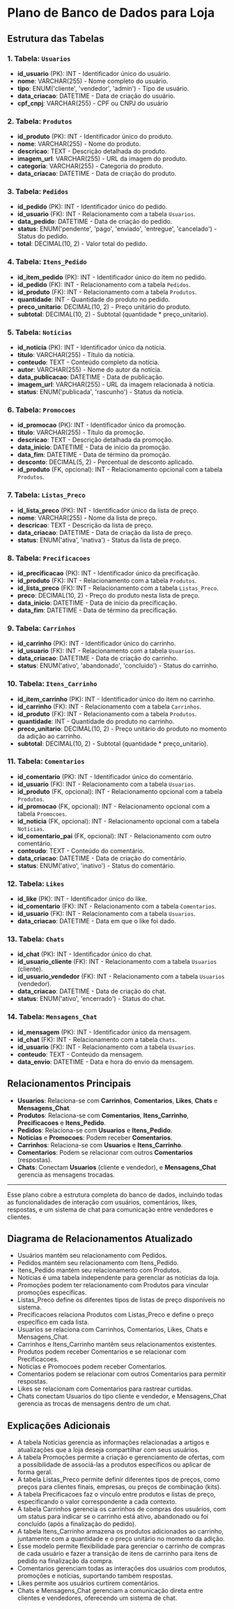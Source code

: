 # Plano de Banco de Dados para Loja

## Estrutura das Tabelas

### 1. Tabela: `Usuarios`
- **id_usuario** (PK): INT - Identificador único do usuário.
- **nome**: VARCHAR(255) - Nome completo do usuário.
- **tipo**: ENUM('cliente', 'vendedor', 'admin') - Tipo de usuário.
- **data_criacao**: DATETIME - Data de criação do usuário.
- **cpf_cnpj**: VARCHAR(255) - CPF ou CNPJ do usuário

### 2. Tabela: `Produtos`
- **id_produto** (PK): INT - Identificador único do produto.
- **nome**: VARCHAR(255) - Nome do produto.
- **descricao**: TEXT - Descrição detalhada do produto.
- **imagem_url**: VARCHAR(255) - URL da imagem do produto.
- **categoria**: VARCHAR(255) - Categoria do produto.
- **data_criacao**: DATETIME - Data de criação do produto.

### 3. Tabela: `Pedidos`
- **id_pedido** (PK): INT - Identificador único do pedido.
- **id_usuario** (FK): INT - Relacionamento com a tabela `Usuarios`.
- **data_pedido**: DATETIME - Data de criação do pedido.
- **status**: ENUM('pendente', 'pago', 'enviado', 'entregue', 'cancelado') - Status do pedido.
- **total**: DECIMAL(10, 2) - Valor total do pedido.

### 4. Tabela: `Itens_Pedido`
- **id_item_pedido** (PK): INT - Identificador único do item no pedido.
- **id_pedido** (FK): INT - Relacionamento com a tabela `Pedidos`.
- **id_produto** (FK): INT - Relacionamento com a tabela `Produtos`.
- **quantidade**: INT - Quantidade do produto no pedido.
- **preco_unitario**: DECIMAL(10, 2) - Preço unitário do produto.
- **subtotal**: DECIMAL(10, 2) - Subtotal (quantidade * preço_unitario).

### 5. Tabela: `Noticias`
- **id_noticia** (PK): INT - Identificador único da notícia.
- **titulo**: VARCHAR(255) - Título da notícia.
- **conteudo**: TEXT - Conteúdo completo da notícia.
- **autor**: VARCHAR(255) - Nome do autor da notícia.
- **data_publicacao**: DATETIME - Data de publicação.
- **imagem_url**: VARCHAR(255) - URL da imagem relacionada à notícia.
- **status**: ENUM('publicada', 'rascunho') - Status da notícia.

### 6. Tabela: `Promocoes`
- **id_promocao** (PK): INT - Identificador único da promoção.
- **titulo**: VARCHAR(255) - Título da promoção.
- **descricao**: TEXT - Descrição detalhada da promoção.
- **data_inicio**: DATETIME - Data de início da promoção.
- **data_fim**: DATETIME - Data de término da promoção.
- **desconto**: DECIMAL(5, 2) - Percentual de desconto aplicado.
- **id_produto** (FK, opcional): INT - Relacionamento opcional com a tabela `Produtos`.

### 7. Tabela: `Listas_Preco`
- **id_lista_preco** (PK): INT - Identificador único da lista de preço.
- **nome**: VARCHAR(255) - Nome da lista de preço.
- **descricao**: TEXT - Descrição da lista de preço.
- **data_criacao**: DATETIME - Data de criação da lista de preço.
- **status**: ENUM('ativa', 'inativa') - Status da lista de preço.

### 8. Tabela: `Precificacoes`
- **id_precificacao** (PK): INT - Identificador único da precificação.
- **id_produto** (FK): INT - Relacionamento com a tabela `Produtos`.
- **id_lista_preco** (FK): INT - Relacionamento com a tabela `Listas_Preco`.
- **preco**: DECIMAL(10, 2) - Preço do produto nesta lista de preço.
- **data_inicio**: DATETIME - Data de início da precificação.
- **data_fim**: DATETIME - Data de término da precificação.

### 9. Tabela: `Carrinhos`
- **id_carrinho** (PK): INT - Identificador único do carrinho.
- **id_usuario** (FK): INT - Relacionamento com a tabela `Usuarios`.
- **data_criacao**: DATETIME - Data de criação do carrinho.
- **status**: ENUM('ativo', 'abandonado', 'concluido') - Status do carrinho.

### 10. Tabela: `Itens_Carrinho`
- **id_item_carrinho** (PK): INT - Identificador único do item no carrinho.
- **id_carrinho** (FK): INT - Relacionamento com a tabela `Carrinhos`.
- **id_produto** (FK): INT - Relacionamento com a tabela `Produtos`.
- **quantidade**: INT - Quantidade do produto no carrinho.
- **preco_unitario**: DECIMAL(10, 2) - Preço unitário do produto no momento da adição ao carrinho.
- **subtotal**: DECIMAL(10, 2) - Subtotal (quantidade * preço_unitario).

### 11. Tabela: `Comentarios`
- **id_comentario** (PK): INT - Identificador único do comentário.
- **id_usuario** (FK): INT - Relacionamento com a tabela `Usuarios`.
- **id_produto** (FK, opcional): INT - Relacionamento opcional com a tabela `Produtos`.
- **id_promocao** (FK, opcional): INT - Relacionamento opcional com a tabela `Promocoes`.
- **id_noticia** (FK, opcional): INT - Relacionamento opcional com a tabela `Noticias`.
- **id_comentario_pai** (FK, opcional): INT - Relacionamento com outro comentário.
- **conteudo**: TEXT - Conteúdo do comentário.
- **data_criacao**: DATETIME - Data de criação do comentário.
- **status**: ENUM('ativo', 'inativo') - Status do comentário.

### 12. Tabela: `Likes`
- **id_like** (PK): INT - Identificador único do like.
- **id_comentario** (FK): INT - Relacionamento com a tabela `Comentarios`.
- **id_usuario** (FK): INT - Relacionamento com a tabela `Usuarios`.
- **data_criacao**: DATETIME - Data em que o like foi dado.

### 13. Tabela: `Chats`
- **id_chat** (PK): INT - Identificador único do chat.
- **id_usuario_cliente** (FK): INT - Relacionamento com a tabela `Usuarios` (cliente).
- **id_usuario_vendedor** (FK): INT - Relacionamento com a tabela `Usuarios` (vendedor).
- **data_criacao**: DATETIME - Data de criação do chat.
- **status**: ENUM('ativo', 'encerrado') - Status do chat.

### 14. Tabela: `Mensagens_Chat`
- **id_mensagem** (PK): INT - Identificador único da mensagem.
- **id_chat** (FK): INT - Relacionamento com a tabela `Chats`.
- **id_usuario** (FK): INT - Relacionamento com a tabela `Usuarios`.
- **conteudo**: TEXT - Conteúdo da mensagem.
- **data_envio**: DATETIME - Data e hora do envio da mensagem.

## Relacionamentos Principais

- **Usuarios**: Relaciona-se com **Carrinhos**, **Comentarios**, **Likes**, **Chats** e **Mensagens_Chat**.
- **Produtos**: Relaciona-se com **Comentarios**, **Itens_Carrinho**, **Precificacoes** e **Itens_Pedido**.
- **Pedidos**: Relaciona-se com **Usuarios** e **Itens_Pedido**.
- **Noticias** e **Promocoes**: Podem receber **Comentarios**.
- **Carrinhos**: Relaciona-se com **Usuarios** e **Itens_Carrinho**.
- **Comentarios**: Podem se relacionar com outros **Comentarios** (respostas).
- **Chats**: Conectam **Usuarios** (cliente e vendedor), e **Mensagens_Chat** gerencia as mensagens trocadas.

---

Esse plano cobre a estrutura completa do banco de dados, incluindo todas as funcionalidades de interação com usuários, comentários, likes, respostas, e um sistema de chat para comunicação entre vendedores e clientes.


## Diagrama de Relacionamentos Atualizado

- Usuários mantém seu relacionamento com Pedidos.
- Pedidos mantém seu relacionamento com Itens_Pedido.
- Itens_Pedido mantém seu relacionamento com Produtos.
- Notícias é uma tabela independente para gerenciar as notícias da loja.
- Promoções podem ter relacionamento com Produtos para vincular promoções específicas.
- Listas_Preco define os diferentes tipos de listas de preço disponíveis no sistema.
- Precificacoes relaciona Produtos com Listas_Preco e define o preço específico em cada lista.
- Usuarios se relaciona com Carrinhos, Comentarios, Likes, Chats e Mensagens_Chat.
- Carrinhos e Itens_Carrinho mantêm seus relacionamentos existentes.
- Produtos podem receber Comentarios e se relacionar com Precificacoes.
- Noticias e Promocoes podem receber Comentarios.
- Comentarios podem se relacionar com outros Comentarios para permitir respostas.
- Likes se relacionam com Comentarios para rastrear curtidas.
- Chats conectam Usuarios do tipo cliente e vendedor, e Mensagens_Chat gerencia as trocas de mensagens dentro de um chat.


## Explicações Adicionais

- A tabela Notícias gerencia as informações relacionadas a artigos e atualizações que a loja deseja compartilhar com seus usuários.
- A tabela Promoções permite a criação e gerenciamento de ofertas, com a possibilidade de associá-las a produtos específicos ou aplicar de forma geral.
- A tabela Listas_Preco permite definir diferentes tipos de preços, como preços para clientes finais, empresas, ou preços de combinação (kits).
- A tabela Precificacoes faz o vínculo entre produtos e listas de preço, especificando o valor correspondente a cada contexto.
- A tabela Carrinhos gerencia os carrinhos de compras dos usuários, com um status para indicar se o carrinho está ativo, abandonado ou foi concluído (após a finalização do pedido).
- A tabela Itens_Carrinho armazena os produtos adicionados ao carrinho, juntamente com a quantidade e o preço unitário no momento da adição.
- Esse modelo permite flexibilidade para gerenciar o carrinho de compras de cada usuário e fazer a transição de itens de carrinho para itens de pedido na finalização da compra.
- Comentarios gerenciam todas as interações dos usuários com produtos, promoções e notícias, suportando também respostas.
- Likes permite aos usuários curtirem comentários.
- Chats e Mensagens_Chat gerenciam a comunicação direta entre clientes e vendedores, oferecendo um sistema de chat.
